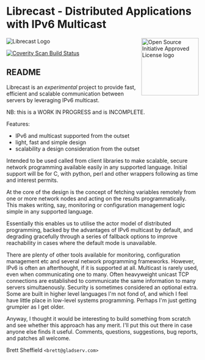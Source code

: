 # Librecast - Distributed Applications with IPv6 Multicast

<a href="https://opensource.org"><img height="150" align="right" src="https://opensource.org/files/OSIApprovedCropped.png" alt="Open Source Initiative Approved License logo"></a>

![Librecast Logo](https://secure.gravatar.com/avatar/52295d18e59ef41aeac21f3745250288?s=250)

<a href="https://scan.coverity.com/projects/librestack-librecast">
  <img alt="Coverity Scan Build Status"
       src="https://scan.coverity.com/projects/21543/badge.svg"/>
</a>

## README

Librecast is an *experimental* project to provide fast, efficient and scalable
communication between servers by leveraging IPv6 multicast.

NB: this is a WORK IN PROGRESS and is INCOMPLETE.

Features:
 * IPv6 and multicast supported from the outset
 * light, fast and simple design
 * scalability a design consideration from the outset

Intended to be used called from client libraries to make scalable, secure
network programming available easily in any supported language.  Initial 
support will be for C, with python, perl and other wrappers following as time
and interest permits.

At the core of the design is the concept of fetching variables remotely from
one or more network nodes and acting on the results programmatically.  This
makes writing, say, monitoring or configuration management logic simple in any
supported language.

Essentially this enables us to utilise the actor model of distributed
programming, backed by the advantages of IPv6 multicast by default, and
degrading gracefully through a series of fallback options to improve
reachability in cases where the default mode is unavailable.

There are plenty of other tools available for monitoring, configuration
management etc and several network programming frameworks.  However, IPv6 is
often an afterthought, if it is supported at all.  Multicast is rarely used,
even when communicating one to many.  Often heavyweight unicast TCP connections
are established to communicate the same information to many servers
simultaenously.  Security is sometimes considered an optional extra.  Some are
built in higher level languages I'm not fond of, and which I feel have little
place in low-level systems programming.  Perhaps I'm just getting grumpier as I
get older.

Anyway, I thought it would be interesting to build something from scratch and
see whether this approach has any merit.  I'll put this out there in case
anyone else finds it useful.  Comments, questions, suggestions, bug reports,
and patches all welcome.

Brett Sheffield `<brett@gladserv.com>`
